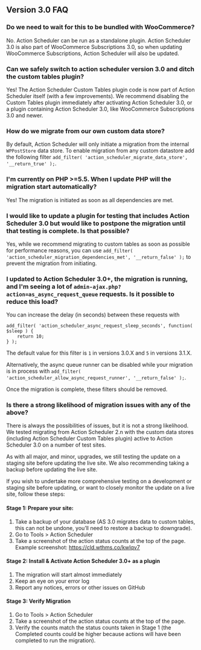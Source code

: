 ## Version 3.0 FAQ

### Do we need to wait for this to be bundled with WooCommerce?

No. Action Scheduler can be run as a standalone plugin. Action Scheduler 3.0 is also part of WooCommerce Subscriptions 3.0, so when updating WooCommerce Subscriptions, Action Scheduler will also be updated.

### Can we safely switch to action scheduler version 3.0 and ditch the custom tables plugin?

Yes! The Action Scheduler Custom Tables plugin code is now part of Action Scheduler itself (with a few improvements). We recommend disabling the Custom Tables plugin immediately after activating Action Scheduler 3.0, or a plugin containing Action Scheduler 3.0, like WooCommerce Subscriptions 3.0 and newer.

### How do we migrate from our own custom data store?

By default, Action Scheduler will only initiate a migration from the internal `WPPostStore` data store. To enable migration from any custom datastore add the following filter `add_filter( 'action_scheduler_migrate_data_store', '__return_true' );`.

### I'm currently on PHP >=5.5. When I update PHP will the migration start automatically?

Yes! The migration is initiated as soon as all dependencies are met.

### I would like to update a plugin for testing that includes Action Scheduler 3.0 but would like to postpone the migration until that testing is complete. Is that possible?

Yes, while we recommend migrating to custom tables as soon as possible for performance reasons, you can use `add_filter( 'action_scheduler_migration_dependencies_met', '__return_false' );` to prevent the migration from initiating.

### I updated to Action Scheduler 3.0+, the migration is running, and I'm seeing a lot of `admin-ajax.php?action=as_async_request_queue` requests. Is it possible to reduce this load?

You can increase the delay (in seconds) between these requests with

```
add_filter( 'action_scheduler_async_request_sleep_seconds', function( $sleep ) {
	return 10;
} );
```

The default value for this filter is `1` in versions 3.0.X and `5` in versions 3.1.X.

Alternatively, the async queue runner can be disabled while your migration is in process with `add_filter( 'action_scheduler_allow_async_request_runner', '__return_false' );`.

Once the migration is complete, these filters should be removed.

### Is there a strong likelihood of migration issues with any of the above?

There is always the possibilities of issues, but it is not a strong likelihood. We tested migrating from Action Scheduler 2.n with the custom data stores (including Action Scheduler Custom Tables plugin) active to Action Scheduler 3.0 on a number of test sites.

As with all major, and minor, upgrades, we still testing the update on a staging site before updating the live site. We also recommending taking a backup before updating the live site.

If you wish to undertake more comprehensive testing on a development or staging site before updating, or want to closely monitor the update on a live site, follow these steps:

#### Stage 1: Prepare your site:

1. Take a backup of your database (AS 3.0 migrates data to custom tables, this can not be undone, you’ll need to restore a backup to downgrade).
1. Go to Tools > Action Scheduler
1. Take a screenshot of the action status counts at the top of the page. Example screenshot: https://cld.wthms.co/kwIqv7


#### Stage 2: Install & Activate Action Scheduler 3.0+ as a plugin

1. The migration will start almost immediately
1. Keep an eye on your error log
1. Report any notices, errors or other issues on GitHub

#### Stage 3: Verify Migration

1. Go to Tools > Action Scheduler
1. Take a screenshot of the action status counts at the top of the page.
1. Verify the counts match the status counts taken in Stage 1 (the Completed counts could be higher because actions will have been completed to run the migration).
